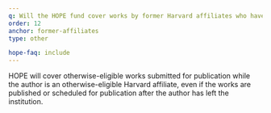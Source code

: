 ```yaml
---
q: Will the HOPE fund cover works by former Harvard affiliates who have since left the institution?
order: 12
anchor: former-affiliates
type: other

hope-faq: include
---
```

HOPE will cover otherwise-eligible works submitted for publication while the author is an otherwise-eligible Harvard affiliate, even if the works are published or scheduled for publication after the author has left the institution.

